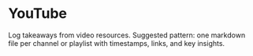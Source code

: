 # YouTube

Log takeaways from video resources. Suggested pattern: one markdown file per channel or playlist with timestamps, links, and key insights.
